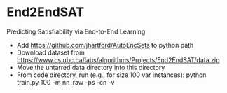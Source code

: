 # End2EndSAT
Predicting Satisfiability via End-to-End Learning

- Add https://github.com/jhartford/AutoEncSets to python path
- Download dataset from https://www.cs.ubc.ca/labs/algorithms/Projects/End2EndSAT/data.zip
- Move the untarred data directory into this directory
- From code directory, run (e.g., for size 100 var instances): python train.py 100 -m nn_raw -ps -cn -v